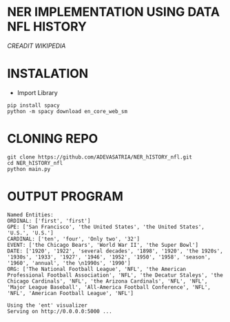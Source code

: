 # NER IMPLEMENTATION USING DATA NFL HISTORY 
<i>
CREADIT WIKIPEDIA 
</i>


# INSTALATION
- Import Library
```
pip install spacy
python -m spacy download en_core_web_sm
```

# CLONING REPO
```
git clone https://github.com/ADEVASATRIA/NER_hISTORY_nfl.git
cd NER_hISTORY_nfl
python main.py
```

# OUTPUT PROGRAM
```
Named Entities:
ORDINAL: ['first', 'first']
GPE: ['San Francisco', 'the United States', 'the United States', 'U.S.', 'U.S.']
CARDINAL: ['ten', 'four', 'Only two', '32']
EVENT: ['the Chicago Bears', 'World War II', 'the Super Bowl']
DATE: ['1920', '1922', 'several decades', '1898', '1920', 'the 1920s', '1930s', '1933', '1927', '1946', '1952', '1950', '1958', 'season', '1960', 'annual', 'the \n1990s', '1990']
ORG: ['The National Football League', 'NFL', 'the American Professional Football Association', 'NFL', 'the Decatur Staleys', 'the Chicago Cardinals', 'NFL', 'the Arizona Cardinals', 'NFL', 'NFL', 'Major League Baseball', 'All-America Football Conference', 'NFL', 'NFL', 'American Football League', 'NFL']

Using the 'ent' visualizer
Serving on http://0.0.0.0:5000 ...

```

